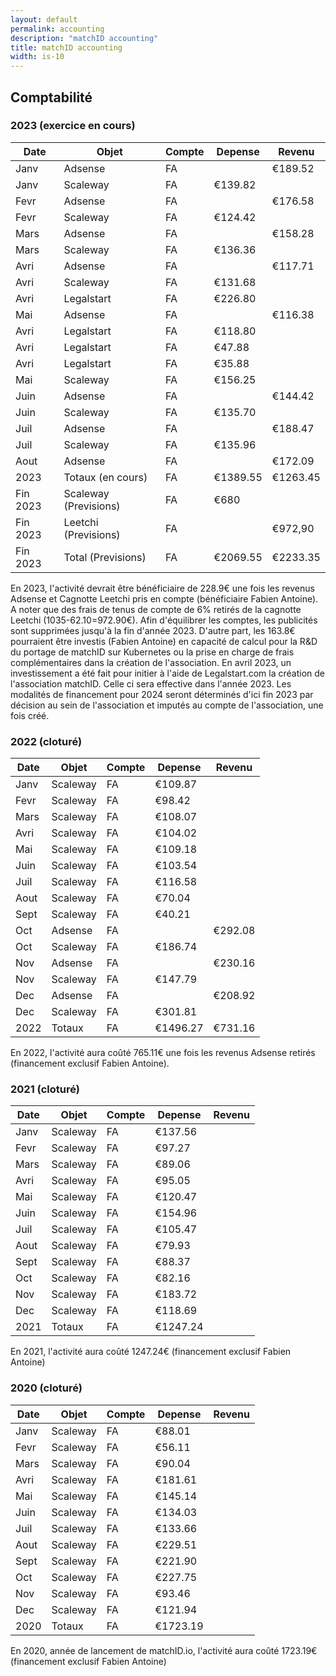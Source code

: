 ```yaml
---
layout: default
permalink: accounting
description: "matchID accounting"
title: matchID accounting
width: is-10
---
```



## Comptabilité

### 2023 (exercice en cours)

|Date   |Objet            |Compte            |Depense        |Revenu                 
|-------|-------|------------------|---------------|-------------
|Janv |Adsense |FA           | |€189.52
|Janv |Scaleway |FA          |€139.82 |
|Fevr |Adsense |FA           | |€176.58
|Fevr |Scaleway |FA          |€124.42 |
|Mars |Adsense |FA           | |€158.28
|Mars |Scaleway |FA          |€136.36|
|Avri |Adsense |FA           | |€117.71
|Avri |Scaleway |FA          |€131.68 |
|Avri |Legalstart |FA          |€226.80 |
|Mai |Adsense |FA           | |€116.38
|Avri |Legalstart |FA          |€118.80 |
|Avri |Legalstart |FA          |€47.88 |
|Avri |Legalstart |FA          |€35.88 |
|Mai  |Scaleway |FA          |€156.25|
|Juin |Adsense |FA           | |€144.42
|Juin |Scaleway |FA          |€135.70 |
|Juil |Adsense |FA           | |€188.47
|Juil |Scaleway |FA          |€135.96 |
|Aout |Adsense |FA           | |€172.09
|2023 |Totaux (en cours)|FA           |€1389.55 |€1263.45
|Fin 2023|Scaleway (Previsions)|FA           |€680 |
|Fin 2023|Leetchi (Previsions)|FA           | |€972,90
|Fin 2023|Total (Previsions)|FA           |€2069.55 |€2233.35

En 2023, l'activité devrait être bénéficiaire de 228.9€ une fois les revenus Adsense et Cagnotte Leetchi pris en compte (bénéficiaire Fabien Antoine).
A noter que des frais de tenus de compte de 6% retirés de la cagnotte Leetchi (1035-62.10=972.90€).
Afin d'équilibrer les comptes, les publicités sont supprimées jusqu'à la fin d'année 2023.
D'autre part, les 163.8€ pourraient être investis (Fabien Antoine) en capacité de calcul pour la R&D du portage de matchID sur Kubernetes ou la prise en charge de frais complémentaires dans la création de l'association.
En avril 2023, un investissement a été fait pour initier à l'aide de Legalstart.com la création de l'association matchID. Celle ci sera effective dans l'année 2023.
Les modalités de financement pour 2024 seront déterminés d'ici fin 2023 par décision au sein de l'association et imputés au compte de l'association, une fois créé.

### 2022 (cloturé)

|Date   |Objet            |Compte            |Depense        |Revenu                 
|-------|-------|------------------|---------------|-------------
|Janv |Scaleway |FA          |€109.87 |
|Fevr |Scaleway |FA          |€98.42 |
|Mars |Scaleway |FA          |€108.07 |
|Avri |Scaleway |FA          |€104.02 |
|Mai  |Scaleway |FA          |€109.18 |
|Juin |Scaleway |FA          |€103.54 |
|Juil |Scaleway |FA          |€116.58 |
|Aout |Scaleway |FA          |€70.04 |
|Sept |Scaleway |FA          |€40.21 |
|Oct |Adsense |FA           | |€292.08
|Oct |Scaleway |FA           |€186.74 |
|Nov |Adsense |FA           | |€230.16
|Nov |Scaleway |FA           |€147.79 |
|Dec |Adsense |FA           | |€208.92
|Dec |Scaleway |FA           |€301.81 |
|2022 |Totaux |FA           |€1496.27 |€731.16

En 2022, l'activité aura coûté 765.11€ une fois les revenus Adsense retirés (financement exclusif Fabien Antoine).

### 2021 (cloturé)
|Date   |Objet            |Compte            |Depense        |Revenu                 
|-------|-------|------------------|---------------|-------------
|Janv |Scaleway |FA          |€137.56 |
|Fevr |Scaleway |FA          |€97.27 |
|Mars |Scaleway |FA          |€89.06 |
|Avri |Scaleway |FA          |€95.05 |
|Mai  |Scaleway |FA          |€120.47 |
|Juin |Scaleway |FA          |€154.96 |
|Juil |Scaleway |FA          |€105.47 |
|Aout |Scaleway |FA          |€79.93 |
|Sept |Scaleway |FA          |€88.37 |
|Oct |Scaleway |FA           |€82.16 |
|Nov |Scaleway |FA           |€183.72 |
|Dec |Scaleway |FA           |€118.69 |
|2021 |Totaux |FA           |€1247.24 |

En 2021, l'activité aura coûté 1247.24€ (financement exclusif Fabien Antoine)


### 2020 (cloturé)
|Date   |Objet            |Compte            |Depense        |Revenu                 
|-------|-------|------------------|---------------|-------------
|Janv |Scaleway |FA          |€88.01 |
|Fevr |Scaleway |FA          |€56.11 |
|Mars |Scaleway |FA          |€90.04 |
|Avri |Scaleway |FA          |€181.61 |
|Mai  |Scaleway |FA          |€145.14 |
|Juin |Scaleway |FA          |€134.03 |
|Juil |Scaleway |FA          |€133.66 |
|Aout |Scaleway |FA          |€229.51 |
|Sept |Scaleway |FA          |€221.90 |
|Oct |Scaleway |FA           |€227.75|
|Nov |Scaleway |FA           |€93.46 |
|Dec |Scaleway |FA           |€121.94 |
|2020 |Totaux |FA           |€1723.19 |

En 2020, année de lancement de matchID.io, l'activité aura coûté 1723.19€ (financement exclusif Fabien Antoine)

